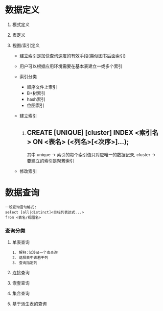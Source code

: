 # 数据定义

1. 模式定义

2. 表定义

3. 视图/索引定义
    * 建立索引是加快查询速度的有效手段(类似图书后面索引)
    * 用户可以根据应用环境需要在基本表建立一或多个索引
    * 索引分类
      * 顺序文件上索引
      * B+树索引
      * hash索引
      * 位图索引
    * 建立索引
       1. CREATE [**UNIQUE**] [cluster] **INDEX** <索引名> ON <表名> (<列名>[<次序>]...);
          -----------------------------------------------------------------------------
          其中 unique → 索引的每个索引值只对应唯一的数据记录, cluster → 要建立的索引是聚簇索引
          
    * 修改索引 
# 数据查询
    一般查询语句格式:
    select [all|distinct]<目标列表达式...>
    from <表名/视图名>
   ### 查询分类
   
   1. 单表查询
   
          1. 解释:仅涉及一个表查询
          2. 选择表中该若干列
          3. 查询指定列  
   2. 连接查询
   3. 嵌套查询
   4. 集合查询
   5. 基于派生表的查询
